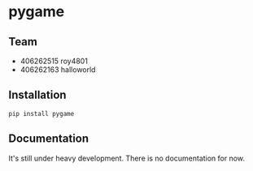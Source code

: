 # pygame

## Team

* 406262515 roy4801
* 406262163 halloworld

## Installation

```
pip install pygame
```

## Documentation

It's still under heavy development.
There is no documentation for now.